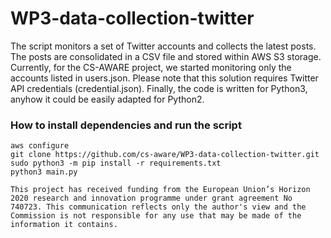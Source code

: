 # WP3-data-collection-twitter

The script monitors a set of Twitter accounts and collects the latest posts. The posts are consolidated in a CSV file and stored within AWS S3 storage.
Currently, for the CS-AWARE project, we started monitoring only the accounts listed in users.json. Please note that this solution requires Twitter API credentials (credential.json).
Finally, the code is written for Python3, anyhow it could be easily adapted for Python2.

### How to install dependencies and run the script

```console
aws configure
git clone https://github.com/cs-aware/WP3-data-collection-twitter.git
sudo python3 -m pip install -r requirements.txt 
python3 main.py
```

`This project has received funding from the European Union’s Horizon 2020 research and innovation programme under grant agreement No 740723. This communication reflects only the author's view and the Commission is not responsible for any use that may be made of the information it contains.
`
